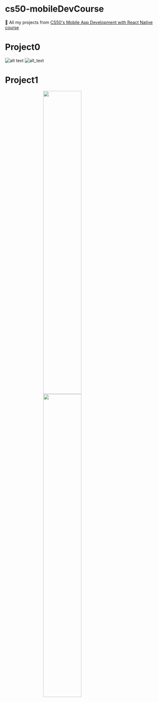 # cs50-mobileDevCourse
:blue_book: All my projects from [CS50's Mobile App Development with React Native course](https://www.edx.org/course/cs50s-mobile-app-development-with-react-native-0)

# Project0
![alt text](https://github.com/Mvrs/cs50-mobileDevCourse/blob/master/Projec0-screenshots/TODO-VanillaJS-APP.png)
![alt_text](https://github.com/Mvrs/cs50-mobileDevCourse/blob/master/Projec0-screenshots/TodoVanillaApp.png)

# Project1
<img src="https://github.com/Mvrs/cs50-mobileDevCourse/blob/master/Project1-sceenshots/Project1S.png" height="1000"
style="display: block;
    margin-left: auto;
    margin-right: auto;
    width: 50%;">
<img src="https://github.com/Mvrs/cs50-mobileDevCourse/blob/master/Project1-sceenshots/Project1P.png" height="1000"
style="display: block;
    margin-left: auto;
    margin-right: auto;
    width: 50%;">
